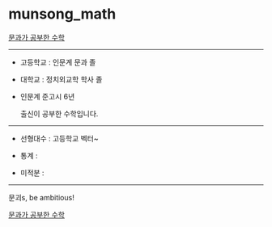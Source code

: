 # munsong_math

[문과가 공부한 수학](https://github.com/juneilsam/munsong_math/wiki/%EB%AC%B8%EA%B3%BC%EA%B0%80-%EA%B3%B5%EB%B6%80%ED%95%9C-%EC%88%98%ED%95%99)

---

- 고등학교 : 인문계 문과 졸

- 대학교 : 정치외교학 학사 졸

- 인문계 준고시 6년

  출신이 공부한 수학입니다.

---

- 선형대수 : 고등학교 벡터~

- 통계 : 

- 미적분 : 

---

문괴s, be ambitious!

[문과가 공부한 수학](https://github.com/juneilsam/munsong_math/wiki/%EB%AC%B8%EA%B3%BC%EA%B0%80-%EA%B3%B5%EB%B6%80%ED%95%9C-%EC%88%98%ED%95%99)
